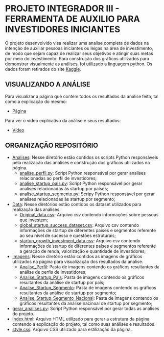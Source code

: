 # PROJETO INTEGRADOR III - FERRAMENTA DE AUXILIO PARA INVESTIDORES INICIANTES
O projeto desenvolvido visa realizar uma analise completa de dados na intenção de auxiliar pessoas iniciantes ou leigas na área de investimento, de modo que sejam capaz de realizar seus objetivos e atingir suas metas por meio do investimento.
Para construção dos gráficos utilizados para demonstrar visualmente as análises, foi utilizado a linguagem python. Os dados foram retirados do site [Kaggle](https://www.kaggle.com/).

## VISUALIZANDO A ANÁLISE
Para visualizar a página que contém todos os resultados da análise feita, tal como a explicação do mesmo:
- [Página](https://eduardo-0806.github.io/Projeto_Integrador_III/)

Para ver o vídeo explicativo da análise e seus resultados:
- [Vídeo]()

## ORGANIZAÇÃO REPOSITÓRIO

- [Analises](analises): Nesse diretório estão contidos os scripts Python responsáveis pela realização das análises e construção dos gráficos utilizados na página.
  * [analise_perfil.py](analises/analise_perfil.py): Script Python responsável por gerar analises relacionadas ao perfil de investidores;
  * [analise_startup_pais.py](analises/analise_startup_pais.py): Script Python responsável por gerar analises relacionadas às startup por países;
  * [analise_startup_segmento.py](analises/analise_startup_segmento.py): Scripy Python responsável por gerar analises relacionadas às startup por segmento;
- [Data](data): Nesse diretórios estão contidos os dataset utilizados para realização das análises.
  * [Original_data.csv](data/Original_data.csv): Arquivo csv contendo informações sobre pessoas que investem;
  * [global_startup_success_dataset.csv](data/global_startup_success_dataset.csv): Arquivo csv contendo informações de startup de diferentes paises e segmentos referente ao seu nível de sucesso e questões estruturais;
  * [startup_growth_investment_data.csv](data/startup_growth_investment_data.csv): Arquivo csv contendo informações de startup de diferentes países e segmentos referente a geração de renda, valorização e quantidade de investidores;
- [Imagens](imagens): Nesse diretório estão contidos as imagens de gráficos utilizados na página para visualização dos resultados da análise.
  * [Analise_Perfil](imagens/Analise_Perfil): Pasta de imagens contendo os gráficos resultantes da análise de perfis de investidores;
  * [Analise_Startup_Pais](imagens/Analise_Startup_Pais): Pasta de imagens contendo os gráficos resultantes da análise de startup por país;
  * [Analise_Startup_Segmento](imagens/Analise_Startup_Segmento): Pasta de imagens contendo os gráficos resultantes da análise de startup por segmento;
  * [Analise_Startup_Segmento_Nacional](imagens/Analise_Startup_Segmento_Nacional): Pasta de imagens contendo os gráficos resultantes da análise nacinoal de startup por segmento;
- [gerar_analises.py](gerar_analises.py): Script Python responsável por gerar todas as análises do projeto.
- [index.html](index.html): Arquivo HTML utilizado para gerar a estrutura da página contendo a explicação do projeto, tal como suas análises e resultados.
- [style.css](style.css): Arquivo CSS utilizado para estilização da página.
